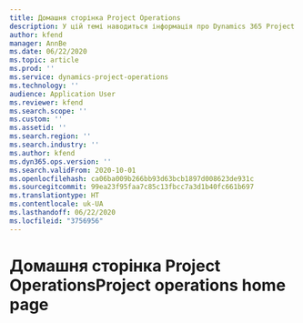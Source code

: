```yaml
---
title: Домашня сторінка Project Operations
description: У цій темі наводиться інформація про Dynamics 365 Project Operations.
author: kfend
manager: AnnBe
ms.date: 06/22/2020
ms.topic: article
ms.prod: ''
ms.service: dynamics-project-operations
ms.technology: ''
audience: Application User
ms.reviewer: kfend
ms.search.scope: ''
ms.custom: ''
ms.assetid: ''
ms.search.region: ''
ms.search.industry: ''
ms.author: kfend
ms.dyn365.ops.version: ''
ms.search.validFrom: 2020-10-01
ms.openlocfilehash: ca06ba009b266bb93d63bcb1897d008623de931c
ms.sourcegitcommit: 99ea23f95faa7c85c13fbcc7a3d1b40fc661b697
ms.translationtype: HT
ms.contentlocale: uk-UA
ms.lasthandoff: 06/22/2020
ms.locfileid: "3756956"
---
```

# <a name="project-operations-home-page"></a><span data-ttu-id="fdd0c-103">Домашня сторінка Project Operations</span><span class="sxs-lookup"><span data-stu-id="fdd0c-103">Project operations home page</span></span>
